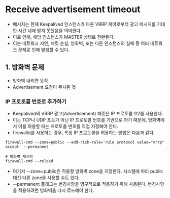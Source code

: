# Receive advertisement timeout
* 메시지는 현재 Keepalived 인스턴스가 다른 VRRP 피어로부터 광고 메시지를 기대한 시간 내에 받지 못했음을 의미한다. 
* 이로 인해, 해당 인스턴스가 MASTER 상태로 전환된다. 
* 이는 네트워크 지연, 패킷 손실, 방화벽, 또는 다른 인스턴스의 실패 등 여러 네트워크 문제로 인해 발생할 수 있다.

## 1. 방화벽 문제
* 방화벽 내리면 동작
* Advertisement 요청이 무시된 것

### IP 프로토콜 번호로 추가하기
* Keepalived의 VRRP 광고(Advertisement) 패킷은 IP 프로토콜 112를 사용한다. 
* 이는 TCP나 UDP 포트가 아닌 IP 프로토콜 번호를 기반으로 하기 때문에, 방화벽에서 이를 허용할 때는 프로토콜 번호를 직접 지정해야 한다. 
* firewalld를 사용하는 경우, 특정 IP 프로토콜을 허용하는 방법은 다음과 같다.

```
firewall-cmd --zone=public --add-rich-rule='rule protocol value="vrrp" accept' --permanent

# 방화벽 재시작
firewall-cmd --reload

```

* 여기서 --zone=public은 적용할 방화벽 zone을 지정한다. 시스템에 따라 public 대신 다른 zone을 사용할 수도 있다. 
* --permanent 플래그는 변경사항을 영구적으로 적용하기 위해 사용된다. 변경사항을 적용하려면 방화벽을 다시 로드해야 한다.
